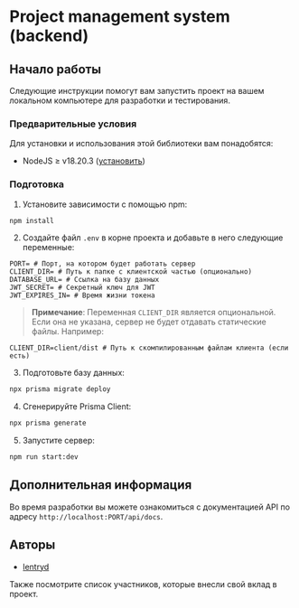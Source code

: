 # Project management system (backend)

## Начало работы

Следующие инструкции помогут вам запустить проект на вашем локальном компьютере для разработки и тестирования.

### Предварительные условия

Для установки и использования этой библиотеки вам понадобятся:

- NodeJS ≥ v18.20.3 ([установить](https://nodejs.org/ru/download/))

### Подготовка

1. Установите зависимости с помощью npm:

```bash
npm install
```

2. Создайте файл `.env` в корне проекта и добавьте в него следующие переменные:

```env
PORT= # Порт, на котором будет работать сервер
CLIENT_DIR= # Путь к папке с клиентской частью (опционально)
DATABASE_URL= # Ссылка на базу данных
JWT_SECRET= # Секретный ключ для JWT
JWT_EXPIRES_IN= # Время жизни токена
```

> **Примечание**: Переменная `CLIENT_DIR` является опциональной. Если она не указана, сервер не будет отдавать статические файлы. Например:

```env
CLIENT_DIR=client/dist # Путь к скомпилированным файлам клиента (если есть)
```

3. Подготовьте базу данных:

```bash
npx prisma migrate deploy
```

4. Сгенерируйте Prisma Client:

```bash
npx prisma generate
```

5. Запустите сервер:

```bash
npm run start:dev
```

## Дополнительная информация

Во время разработки вы можете ознакомиться с документацией API по адресу `http://localhost:PORT/api/docs`.

## Авторы

- [lentryd](https://github.com/lentryd)

Также посмотрите список участников, которые внесли свой вклад в проект.
